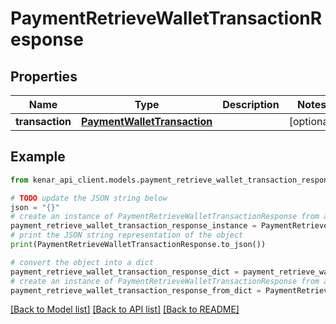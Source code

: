 # PaymentRetrieveWalletTransactionResponse


## Properties

Name | Type | Description | Notes
------------ | ------------- | ------------- | -------------
**transaction** | [**PaymentWalletTransaction**](PaymentWalletTransaction.md) |  | [optional] 

## Example

```python
from kenar_api_client.models.payment_retrieve_wallet_transaction_response import PaymentRetrieveWalletTransactionResponse

# TODO update the JSON string below
json = "{}"
# create an instance of PaymentRetrieveWalletTransactionResponse from a JSON string
payment_retrieve_wallet_transaction_response_instance = PaymentRetrieveWalletTransactionResponse.from_json(json)
# print the JSON string representation of the object
print(PaymentRetrieveWalletTransactionResponse.to_json())

# convert the object into a dict
payment_retrieve_wallet_transaction_response_dict = payment_retrieve_wallet_transaction_response_instance.to_dict()
# create an instance of PaymentRetrieveWalletTransactionResponse from a dict
payment_retrieve_wallet_transaction_response_from_dict = PaymentRetrieveWalletTransactionResponse.from_dict(payment_retrieve_wallet_transaction_response_dict)
```
[[Back to Model list]](../README.md#documentation-for-models) [[Back to API list]](../README.md#documentation-for-api-endpoints) [[Back to README]](../README.md)


